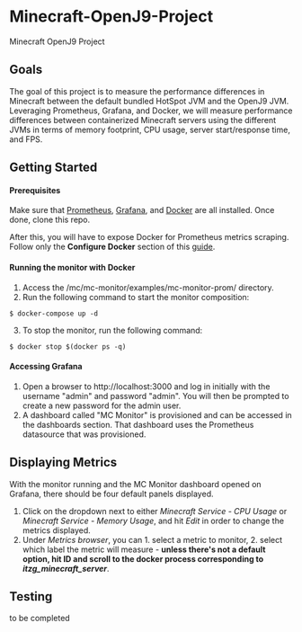 # Minecraft-OpenJ9-Project

Minecraft OpenJ9 Project

## Goals

The goal of this project is to measure the performance differences in Minecraft between the default bundled HotSpot JVM and the OpenJ9 JVM. Leveraging Prometheus, Grafana, and Docker, we will measure performance differences between containerized Minecraft servers using the different JVMs in terms of memory footprint, CPU usage, server start/response time, and FPS. 

## Getting Started

#### Prerequisites

Make sure that [Prometheus](https://prometheus.io/docs/prometheus/latest/installation/), [Grafana](https://grafana.com/docs/grafana/latest/setup-grafana/installation/), and [Docker](https://docs.docker.com/get-docker/) are all installed. Once done, clone this repo.

After this, you will have to expose Docker for Prometheus metrics scraping. Follow only the **Configure Docker** section of this [guide](https://docs.docker.com/config/daemon/prometheus/).

#### Running the monitor with Docker

1. Access the /mc/mc-monitor/examples/mc-monitor-prom/ directory.
2. Run the following command to start the monitor composition:
```
$ docker-compose up -d
```
3. To stop the monitor, run the following command:
```
$ docker stop $(docker ps -q)
```
#### Accessing Grafana

1. Open a browser to http://localhost:3000 and log in initially with the username "admin" and password "admin". You will then be prompted to create a new password for the admin user.
2. A dashboard called "MC Monitor" is provisioned and can be accessed in the dashboards section. That dashboard uses the Prometheus datasource that was provisioned.

## Displaying Metrics

With the monitor running and the MC Monitor dashboard opened on Grafana, there should be four default panels displayed. 
1. Click on the dropdown next to either *Minecraft Service - CPU Usage* or *Minecraft Service - Memory Usage*, and hit *Edit* in order to change the metrics displayed.
2. Under *Metrics browser*, you can 1. select a metric to monitor, 2. select which label the metric will measure - **unless there's not a default option, hit ID and scroll to the docker process corresponding to _itzg_minecraft_server_**.

## Testing
to be completed
